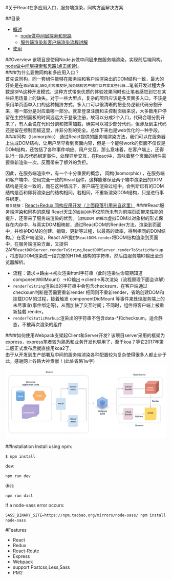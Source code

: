 #关于React在多应用入口，服务端渲染，同构方面解决方案

##目录

- [概述](#Overview)  
  - [node做中间层探索和思路](https://github.com/Mrlyjoutlook/react-isomorphic/tree/master/doc/node)
  - [服务端渲染和客户端渲染流程讲解]()
- [使用](#Installation)

##Overview
该项目是使用Node.js做中间层来做服务端渲染，实现前后端同构。[node做中间层探索和思路(点击阅读)](https://github.com/Mrlyjoutlook/react-isomorphic/tree/master/doc/node)。  
####为什么要做同构和多应用入口？  
首先说同构，同一套组件能够在服务端和客户端渲染出的DOM结构一致，最大的好处是在`首屏直出`,`SEO`,`对爬虫友好`,`服务端和客户端可以共享某些代码`...笔者开发过程大多数是SPA这种开发模式，这种方式带来优质的体验效果同时也让笔者感觉到它在某些应用场景上的缺失。对于一些大型点，复杂的项目应该是多页面多入口，不该是采用单页面单入口的这种拥挤方式。多入口可以很清晰的把业务逻辑代码分割开来，哪一部分是对应着哪一部分。就拿登录注册和主控制面板来说，大多数用户停留在主控制面板的时间远远大于登录注册，故可以分成2个入口，代码合理分割开来了，有人会说在代码分割和按需加载，确实可以减少部分代码，但涉及到主代码还是留在控制面板这里，并非分割的完全。总体下来也是web优化的一种手段。
####同构（Isomorphic）
通过React提供的服务端渲染方法，我们可以在服务器上生成DOM结构，让用户尽早看到页面内容，但是一个能够work的页面不仅仅是DOM结构，还包括了各种事件响应、用户交互。那么意味着，在客户端上，还得执行一段JS代码绑定事件、处理异步交互，在React中，意味着整个页面的组件需要重新渲染一次，反而带来了额外的负担。

因此，在服务端渲染中，有一个十分重要的概念， 同构(Isomorphic) ，在服务端和客户端中，使用完全一致的React组件，这样能够保证两个端中渲染出的DOM结构是完全一致的，而在这种情况下，客户端在渲染过程中，会判断已有的DOM结构是否和即将渲染出的结构相同，若相同，不重新渲染DOM结构，只是进行事件绑定。  
`相关链接`：[React+Redux 同构应用开发（上面段落引用来自这里）](http://www.aliued.com/?p=3077)
####React服务端渲染和同构的原理
React天生的`虚拟DOM`不仅前所未有为前端页面带来性能的提升，还带来了服务端渲染的优势。（`虚拟DOM 的概念`虚拟DOM以对象树的形式保存在内存中，与真实DOM相映射，通过ReactDOM的Render方法，渲染到页面中，并维护DOM的创建、销毁、更新等过程，以最高的效率，得到相同的DOM结构。）在客户端渲染，React API提供`ReactDOM.render`将DOM结构渲染到页面中，在服务端渲染方面，又提供2API`ReactDOMServer.renderToString`,`ReactDOMServer.renderToStaticMarkup`，将虚拟DOM渲染成一段完整的HTML结构的字符串，然后由服务端IO输出至浏览器解析。  

- 流程：请求->路由->初次渲染html字符串（此时渲染生命周期知道componentWillMount）->IO输出->client->再次渲染（流程原理下面会详解）
- `renderToString`渲染出的字符串中会包含checksum，在客户端通过checksum判断是否需要重新render
相同则不重新render，省略创建DOM和挂载DOM的过程，接着触发 componentDidMount 等事件来处理服务端上的未尽事宜(事件绑定等)，从而加快了交互时间；不同时，组件将客户端上被重新挂载 render。
- `renderToStaticMarkup`:渲染出的字符串不包含data-*和checksum，适合静态，不被再次渲染的组件

####如何使用Webpack支架起Client和Server开发?
该项目server采用的框架为express，express笔者较为熟悉和业务开发也够用了，至于koa？等它2017年第二版正式发布后就直接用koa2了。  
由于从开发到生产部署及中间的服务端渲染各种配置较为复杂使得很多人都止步于此，感谢网上各路大神贡献！(此处省略1w字)  
![架构图](https://raw.githubusercontent.com/Mrlyjoutlook/react-isomorphic/master/doc/images/webpack.png)

##Installation
Install using npm:

```
$ npm install
```

dev:

```
npm run dev
```

dist:

```
npm run dist
```

If a node-sass error occurs:

```
SASS_BINARY_SITE=https://npm.taobao.org/mirrors/node-sass/ npm install node-sass
```

#Features

- React
- Redux
- React-Route
- Express
- Webpack
- support Postcss,Less,Sass
- PM2